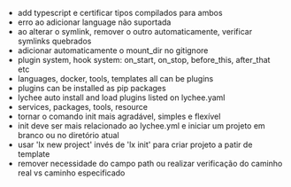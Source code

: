 - add typescript e certificar tipos compilados para ambos
- erro ao adicionar language não suportada
- ao alterar o symlink, remover o outro automaticamente, verificar symlinks quebrados
- adicionar automaticamente o mount_dir no gitignore
- plugin system, hook system: on_start, on_stop, before_this, after_that etc
- languages, docker, tools, templates all can be plugins
- plugins can be installed as pip packages
- lychee auto install and load plugins listed on lychee.yaml
- services, packages, tools, resource
- tornar o comando init mais agradável, simples e flexível
- init deve ser mais relacionado ao lychee.yml e iniciar um projeto em branco ou no diretório atual
- usar 'lx new project' invés de 'lx init' para criar projeto a patir de template
- remover necessidade do campo path ou realizar verificação do caminho real vs caminho especificado
